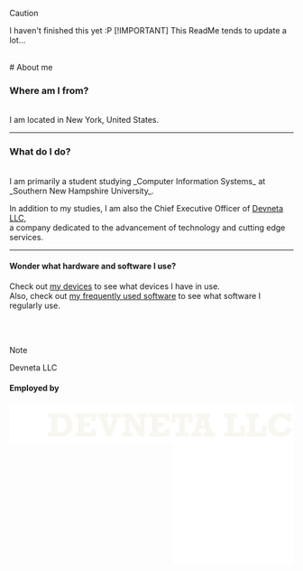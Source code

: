 > [!CAUTION]
> I haven't finished this yet :P
> [!IMPORTANT]
> This ReadMe tends to update a lot...


<br>
# About me
<br>

### **Where am I from?** 
<br />
I am located in New York, United States.

---

### **What do I do?**
<br />
I am primarily a student studying _Computer Information Systems_ at _Southern New Hampshire University_. <br />

In addition to my studies, I am also the Chief Executive Officer of [Devneta LLC](https://github.com/DevnetaLLC), <br />
a company dedicated to the advancement of technology and cutting edge services. <br />

---

#### Wonder what hardware and software I use?
Check out [my devices](/docs/devices.md) to see what devices I have in use. <br />
Also, check out [my frequently used software](/docs/freq-software.md) to see what software I regularly use. <br />



<br>
<br>

> [!NOTE]
> Devneta LLC
#### Employed by
<img align="left" src="assets/whitebanner.png">
<img align="right" width="214" height="214" src="/assets/white_icon.png">